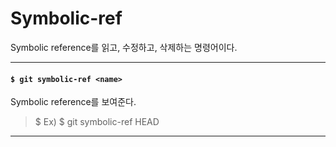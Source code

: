 # Symbolic-ref

Symbolic reference를 읽고, 수정하고, 삭제하는 명령어이다.

---

#### `$ git symbolic-ref <name>`

Symbolic reference를 보여준다.

> $ Ex) $ git symbolic-ref HEAD

---
